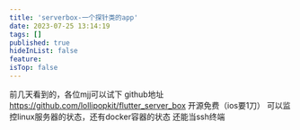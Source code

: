 ```yaml
---
title: 'serverbox-一个探针类的app'
date: 2023-07-25 13:14:19
tags: []
published: true
hideInList: false
feature: 
isTop: false
---
```

前几天看到的，各位mjj可以试下
github地址
<https://github.com/lollipopkit/flutter_server_box>
开源免费（ios要1刀）
可以监控linux服务器的状态，还有docker容器的状态
还能当ssh终端
